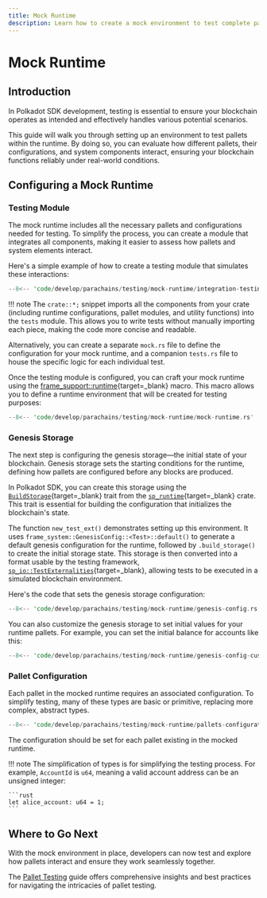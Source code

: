 ```yaml
---
title: Mock Runtime
description: Learn how to create a mock environment to test complete pallets functionalities in the Polkadot SDK, ensuring integration between pallets and system components.
---
```


# Mock Runtime

## Introduction

In Polkadot SDK development, testing is essential to ensure your blockchain operates as intended and effectively handles various potential scenarios.

This guide will walk you through setting up an environment to test pallets within the runtime. By doing so, you can evaluate how different pallets, their configurations, and system components interact, ensuring your blockchain functions reliably under real-world conditions.

## Configuring a Mock Runtime

### Testing Module

The mock runtime includes all the necessary pallets and configurations needed for testing. To simplify the process, you can create a module that integrates all components, making it easier to assess how pallets and system elements interact.

Here's a simple example of how to create a testing module that simulates these interactions:

```rust
--8<-- 'code/develop/parachains/testing/mock-runtime/integration-testing-module.rs'
```

!!! note
    The `crate::*;` snippet imports all the components from your crate (including runtime configurations, pallet modules, and utility functions) into the `tests` module. This allows you to write tests without manually importing each piece, making the code more concise and readable.

Alternatively, you can create a separate `mock.rs` file to define the configuration for your mock runtime, and a companion `tests.rs` file to house the specific logic for each individual test.

Once the testing module is configured, you can craft your mock runtime using the [frame_support::runtime](https://paritytech.github.io/polkadot-sdk/master/frame_support/attr.runtime.html){target=\_blank} macro. This macro allows you to define a runtime environment that will be created for testing purposes:

```rust
--8<-- 'code/develop/parachains/testing/mock-runtime/mock-runtime.rs'
```
### Genesis Storage

The next step is configuring the genesis storage—the initial state of your blockchain. Genesis storage sets the starting conditions for the runtime, defining how pallets are configured before any blocks are produced.

In Polkadot SDK, you can create this storage using the [`BuildStorage`](https://paritytech.github.io/polkadot-sdk/master/sp_runtime/trait.BuildStorage.html){target=\_blank} trait from the [`sp_runtime`](https://paritytech.github.io/polkadot-sdk/master/sp_runtime){target=\_blank} crate. This trait is essential for building the configuration that initializes the blockchain's state.

The function `new_test_ext()` demonstrates setting up this environment. It uses `frame_system::GenesisConfig::<Test>::default()` to generate a default genesis configuration for the runtime, followed by `.build_storage()` to create the initial storage state. This storage is then converted into a format usable by the testing framework, [`sp_io::TestExternalities`](https://paritytech.github.io/polkadot-sdk/master/sp_io/type.TestExternalities.html){target=\_blank}, allowing tests to be executed in a simulated blockchain environment.

Here's the code that sets the genesis storage configuration:

```rust
--8<-- 'code/develop/parachains/testing/mock-runtime/genesis-config.rs'
```

You can also customize the genesis storage to set initial values for your runtime pallets. For example, you can set the initial balance for accounts like this:

```rust
--8<-- 'code/develop/parachains/testing/mock-runtime/genesis-config-custom.rs'
```

###  Pallet Configuration

Each pallet in the mocked runtime requires an associated configuration. To simplify testing, many of these types are basic or primitive, replacing more complex, abstract types.

```rust
--8<-- 'code/develop/parachains/testing/mock-runtime/pallets-configurations.rs'
```

The configuration should be set for each pallet existing in the mocked runtime.

!!! note
    The simplification of types is for simplifying the testing process. For example, `AccountId` is `u64`, meaning a valid account address can be an unsigned integer:

    ```rust
    let alice_account: u64 = 1;
    ```

## Where to Go Next

With the mock environment in place, developers can now test and explore how pallets interact and ensure they work seamlessly together.

The [Pallet Testing](/develop/parachains/testing/pallet-testing/) guide offers comprehensive insights and best practices for navigating the intricacies of pallet testing.